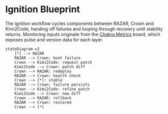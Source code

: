 # Ignition Blueprint

The ignition workflow cycles components between RAZAR, Crown and Kimi2Code, handing off failures and looping through recovery until stability returns. Monitoring inputs originate from the [Chakra Metrics](chakra_metrics.md) board, which exposes pulse and version data for each layer.

```mermaid
stateDiagram-v2
    [*] --> RAZAR
    RAZAR --> Crown: boot failure
    Crown --> Kimi2Code: request patch
    Kimi2Code --> Crown: patch diff
    Crown --> RAZAR: redeploy
    RAZAR --> Crown: health check
    Crown --> [*]: stable
    RAZAR --> Crown: failure persists
    Crown --> Kimi2Code: refine patch
    Kimi2Code --> Crown: new diff
    Crown --> RAZAR: rollback
    RAZAR --> Crown: restored
    Crown --> [*]
```
